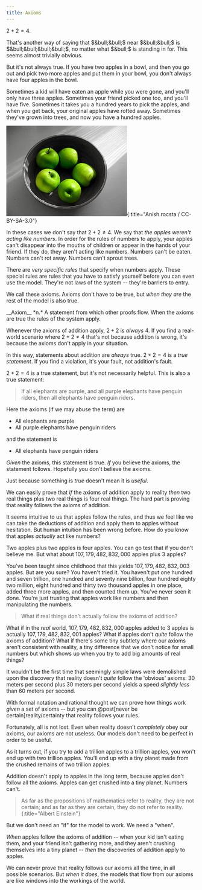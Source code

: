 ```yaml
---
title: Axioms
---
```

$2 + 2 = 4$.

That's another way of saying that $&bull;&bull;$ near $&bull;&bull;$ is $&bull;&bull;&bull;&bull;$, no matter what $&bull;$ is standing in for. This seems almost trivially obvious.

But it's not always true. If you have two apples in a bowl, and then you go out and pick two more apples and put them in your bowl, you don't always have four apples in the bowl.

Sometimes a kid will have eaten an apple while you were gone, and you'll only have three apples. Sometimes your friend picked one too, and you'll have five. Sometimes it takes you a hundred years to pick the apples, and when you get back, your original apples have rotted away. Sometimes they've grown into trees, and now you have a hundred apples.

![Five apples in a bowl](/images/apples.jpg){:title="Anish.rocsta / CC-BY-SA-3.0"}

In these cases we don't say that $2 + 2 \ne 4$. We say that *the apples weren't acting like numbers*. In order for the rules of numbers to apply, your apples can't disappear into the mouths of children or appear in the hands of your friend. If they do, they aren't acting like numbers. Numbers can't be eaten. Numbers can't rot away. Numbers can't sprout trees.

There are *very specific rules* that specify when numbers apply. These special rules are rules that you have to satisfy yourself before you can even use the model. They're not laws of the system -- they're barriers to entry.

We call these <span class="define" markdown="inline">axioms</span>. Axioms don't have to be true, but *when they are* the rest of the model is also true.

<aside class="define" markdown="block">
__Axiom__ *n.*
A statement from which other proofs flow. When the axioms are true the rules of the system apply.
</aside>

Whenever the axioms of addition apply, $2 + 2$ is *always* $4$. If you find a real-world scenario where $2 + 2 \ne 4$ that's not because addition is wrong, it's because the axioms don't apply in your situation.

In this way, statements about addition are *always* true. $2 + 2 = 4$ is a *true statement*. If you find a violation, it's your fault, not addition's fault.

$2 + 2 = 4$ is a true statement, but it's not necessarily helpful. This is also a true statement:

> If all elephants are purple, and all purple elephants have penguin riders, then all elephants have penguin riders.

Here the axioms (if we may abuse the term) are

* All elephants are purple
* All purple elephants have penguin riders

and the statement is

* All elephants have penguin riders

*Given* the axioms, this statement is true. *If* you believe the axioms, the statement follows. Hopefully you don't believe the axioms.

Just because something is *true* doesn't mean it is *useful*.

We can easily prove that *if* the axioms of addition apply to reality *then* two real things plus two real things is four real things. The hard part is proving that reality follows the axioms of addition.

It seems intuitive to us that apples follow the rules, and thus we feel like we can take the deductions of addition and apply them to apples without hesitation. But human intuition has been wrong before. How do you know that apples *actually* act like numbers?

Two apples plus two apples is four apples. You can go test that if you don't believe me. But what about $107,179,482,832,000$ apples plus $3$ apples?

You've been taught since childhood that this yields $107,179,482,832,003$ apples. But are you sure? You haven't tried it. You haven't put one hundred and seven trillion, one hundred and seventy nine billion, four hundred eighty two million, eight hundred and thirty two thousand apples in one place, added three more apples, and then counted them up. You've never seen it done. You're just trusting that apples work like numbers and then manipulating the numbers.

> What if real things don't actually follow the axioms of addition?

What if in the *real* world, $107,179,482,832,000$ apples added to $3$ apples is actually $107,179,482,832,001$ apples? What if apples don't *quite* follow the axioms of addition? What if there's some tiny subtlety where our axioms aren't consistent with reality, a tiny difference that we don't notice for small numbers but which shows up when you try to add big amounts of real things?

It wouldn't be the first time that seemingly simple laws were demolished upon the discovery that reality doesn't *quite* follow the 'obvious' axioms: 30 meters per second plus 30 meters per second yields a speed *slightly less* than 60 meters per second.

With formal notation and rational thought we can prove how things work *given* a set of axioms -- but you can @post[never be certain]reality/certainty that reality follows your rules.

Fortunately, all is not lost. Even when reality doesn't *completely* obey our axioms, our axioms are not useless. Our models don't need to be perfect in order to be useful.

As it turns out, if you try to add a trillion apples to a trillion apples, you won't end up with two trillion apples. You'll end up with a tiny planet made from the crushed remains of two trillion apples.

Addition doesn't apply to apples in the long term, because apples don't follow all the axioms. Apples can get crushed into a tiny planet. Numbers can't.

> As far as the propositions of mathematics refer to reality, they are not certain; and as far as they are certain, they do not refer to reality.
{:title="Albert Einstein"}

But we don't need an "if" for the model to work. We need a "when".

*When* apples follow the axioms of addition -- when your kid isn't eating them, and your friend isn't gathering more, and they aren't crushing themselves into a tiny planet -- *then* the discoveries of addition apply to apples.

We can never prove that reality follows our axioms all the time, in all possible scenarios. But *when it does*, the models that flow from our axioms are like windows into the workings of the world.
